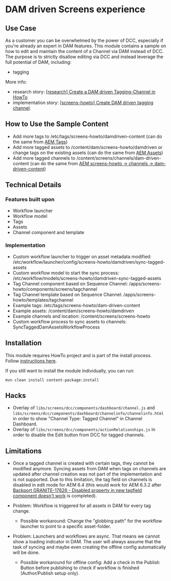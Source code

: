 DAM driven Screens experience
========================

Use Case
--------
As a customer you can be overwhelmed by the power of DCC, especially if you're already an expert in DAM features. 
This module contains a sample on how to edit and maintain the content of a Channel via DAM instead of DCC. 
The purpose is to strictly disallow editing via DCC and instead leverage the full potential of DAM, including:
* tagging

More info: 
* research story: [[research] Create a DAM driven Tagging-Channel in HowTo](https://jira.corp.adobe.com/browse/CQ-4237003)
* implementation story: [[screens-howto] Create DAM driven tagging channel](https://jira.corp.adobe.com/browse/CQ-4237003).

How to Use the Sample Content
-----------------------------
* Add more tags to /etc/tags/screens-howto/damdriven-content (can do the same from [AEM Tags](http://localhost:4502/libs/cq/tagging/gui/content/tags.html/etc/tags))
* Add more tagged assets to /content/dam/screens-howto/damdriven or change tags on the existing assets (can do the same from [AEM Assets](http://localhost:4502/assets.html/content/dam))
* Add more tagged channels to /content/screens/channels/dam-driven-content (can do the same from [AEM screens-howto -> channels -> dam-driven-content](http://localhost:4502/screens.html/content/screens/screens-howto/channels/dam-driven-content))

Technical Details
-----------------
### Features built upon
* Workflow launcher
* Workflow model
* Tags
* Assets
* Channel component and template

### Implementation
* Custom workflow launcher to trigger on asset metadata modified: /etc/workflow/launcher/config/screens-howto/damdriven/sync-tagged-assets
* Custom workflow model to start the sync process: /etc/workflow/models/screens-howto/damdriven-sync-tagged-assets
* Tag Channel component based on Sequence Channel: /apps/screens-howto/components/screens/tagchannel
* Tag Channel template based on Sequence Channel: /apps/screens-howto/templates/tagchannel
* Example tags: /etc/tags/screens-howto/dam-driven-content
* Example assets: /content/dam/screens-howto/damdriven
* Example channels and location: /content/screens/screens-howto
* Custom workflow process to sync assets to channels: SyncTaggedDamAssetsWorkflowProcess

Installation
------------
This module requires HowTo project and is part of the install process. Follow [instructions here](../../README.md).

If you still want to install the module individually, you can run:

```
mvn clean install content-package:install
```

Hacks
------------
* Overlay of `libs/screens/dcc/components/dashboard/channel.js` and `libs/screens/dcc/components/dashboard/channelinfo/channelinfo.html` in order to show "Channel Type: Tagged Channel" in Channel Dashboard.
* Overlay of `libs/screens/dcc/components/actionRelationships.js` in order to disable the Edit button from DCC for tagged channels.

Limitations
------------
* Once a tagged channel is created with certain tags, they cannot be modified anymore.
Syncing assets from DAM when tags on channels are updated after channel creation was not part of the implementation and is not supported.
Due to this limitation, the tag field on channels is disabled in edit mode for AEM 6.4 (this would work for AEM 6.3.2 after [Backport GRANITE-17626 - Disabled property in new tagfield component doesn't work](https://jira.corp.adobe.com/browse/NPR-23581]) is completed).

* Problem: Workflow is triggered for all assets in DAM for every tag change.
    * Possible workaround: Change the "globbing path" for the workflow launcher to point to a specific asset-folder.

* Problem: Launchers and workflows are async. That means we cannot show a loading indicator in DAM. 
The user will always assume that the task of syncing and maybe even creating the offline config automatically will be done.
    * Possible workaround for offline config: Add a check in the Publish Button before publishing to check if workflow is finished (Author/Publish setup only).
